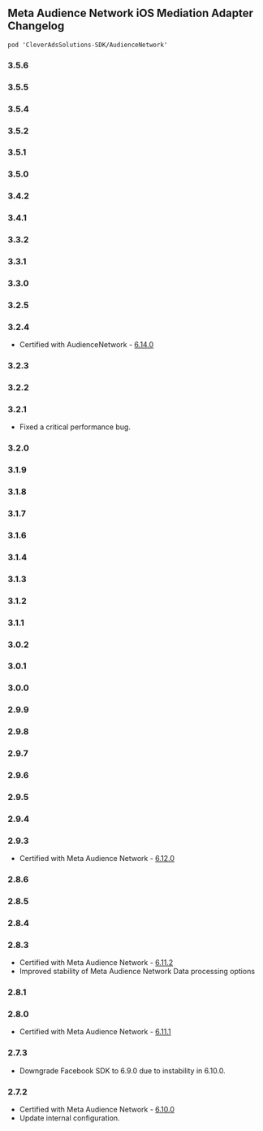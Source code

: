 ## Meta Audience Network iOS Mediation Adapter Changelog
`pod 'CleverAdsSolutions-SDK/AudienceNetwork'`

### 3.5.6

### 3.5.5

### 3.5.4

### 3.5.2

### 3.5.1

### 3.5.0

### 3.4.2

### 3.4.1

### 3.3.2

### 3.3.1

### 3.3.0

### 3.2.5

### 3.2.4
- Certified with AudienceNetwork - [6.14.0](https://developers.facebook.com/docs/audience-network/setting-up/platform-setup/ios/changelog)

### 3.2.3

### 3.2.2

### 3.2.1
- Fixed a critical performance bug.

### 3.2.0

### 3.1.9

### 3.1.8

### 3.1.7

### 3.1.6

### 3.1.4

### 3.1.3

### 3.1.2

### 3.1.1

### 3.0.2

### 3.0.1

### 3.0.0

### 2.9.9

### 2.9.8

### 2.9.7

### 2.9.6

### 2.9.5

### 2.9.4

### 2.9.3
- Certified with Meta Audience Network - [6.12.0](https://developers.facebook.com/docs/audience-network/setting-up/platform-setup/ios/changelog)

### 2.8.6

### 2.8.5

### 2.8.4

### 2.8.3
- Certified with Meta Audience Network - [6.11.2](https://developers.facebook.com/docs/audience-network/setting-up/platform-setup/ios/changelog)
- Improved stability of Meta Audience Network Data processing options

### 2.8.1

### 2.8.0
- Certified with Meta Audience Network - [6.11.1](https://developers.facebook.com/docs/audience-network/setting-up/platform-setup/ios/changelog)

### 2.7.3
- Downgrade Facebook SDK to 6.9.0 due to instability in 6.10.0.

### 2.7.2
- Certified with Meta Audience Network - [6.10.0](https://developers.facebook.com/docs/audience-network/setting-up/platform-setup/ios/changelog)
- Update internal configuration.